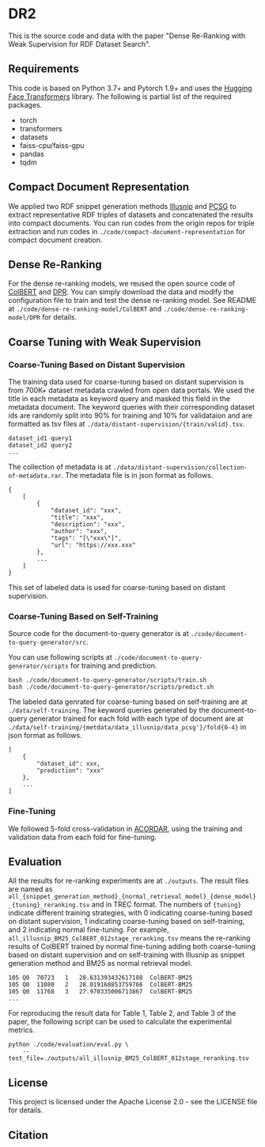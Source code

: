 # DR2
This is the source code and data with the paper "Dense Re-Ranking with Weak Supervision for RDF Dataset Search".

## Requirements

This code is based on Python 3.7+ and Pytorch 1.9+ and uses the [Hugging Face Transformers](https://github.com/huggingface/transformers) library. The following is partial list of the required packages.

- torch
- transformers
- datasets
- faiss-cpu/faiss-gpu
- pandas
- tqdm

## Compact Document Representation

We applied two RDF snippet generation methods [Illusnip](https://github.com/nju-websoft/BANDAR/blob/master/code/src/snippetAlgorithm/IlluSnip.java) and [PCSG](https://github.com/nju-websoft/PCSG) to extract representative RDF triples of datasets and concatenated the results into compact documents. You can run codes from the origin repos for triple extraction and run codes in `./code/compact-document-representation` for compact document creation.

## Dense Re-Ranking

For the dense re-ranking models, we reused the open source code of [ColBERT](https://github.com/stanford-futuredata/ColBERT) and [DPR](https://github.com/facebookresearch/DPR). You can simply download the data and modify the configuration file to train and test the dense re-ranking model. See README at `./code/dense-re-ranking-model/ColBERT` and `./code/dense-re-ranking-model/DPR` for details.

## Coarse Tuning with Weak Supervision

### Coarse-Tuning Based on Distant Supervision
The training data used for coarse-tuning based on distant supervision is from 700K+ dataset metadata crawled from open data portals. We used the title in each metadata as keyword query and masked this field in the metadata document. The keyword queries with their corresponding dataset ids are randomly split into 90% for training and 10% for validataion and are formatted as tsv files at `./data/distant-supervision/{train/valid}.tsv`.
```
dataset_id1 query1
dataset_id2 query2
...
```
The collection of metadata is at `./data/distant-supervision/collection-of-metadata.rar`. The metadata file is in json format as follows.

```
{
    [
        {
            "dataset_id": "xxx",
            "title": "xxx",
            "description": "xxx",
            "author": "xxx",
            "tags": "[\"xxx\"]",
            "url": "https://xxx.xxx"
        },
        ...
    ]
}
```

This set of labeled data is used for coarse-tuning based on distant supervision.

### Coarse-Tuning Based on Self-Training

Source code for the document-to-query generator is at `./code/document-to-query-generator/src`.

You can use following scripts at `./code/document-to-query-generator/scripts` for training and prediction. 
```
bash ./code/document-to-query-generator/scripts/train.sh
bash ./code/document-to-query-generator/scripts/predict.sh
```

The labeled data genrated for coarse-tuning based on self-training are at `./data/self-training`. The keyword queries generated by the document-to-query generator trained for each fold with each type of document are at `./data/self-training/{metdata/data_illusnip/data_pcsg'}/fold{0-4}` in json format as follows.

```
[
    {
        "dataset_id": xxx, 
        "prediction": "xxx"
    },
    ...
]
```

### Fine-Tuning

We followed 5-fold cross-validation in [ACORDAR](https://github.com/nju-websoft/ACORDAR/tree/main/Data/Splits%20for%20Cross%20Validation), using the training and validation data from each fold for fine-tuning.


## Evaluation
All the results for re-ranking experiments are at `./outputs`. The result files are named as `all_{snippet_generation_method}_{normal_retrieval_model}_{dense_model}_{tuning}_reranking.tsv` and in TREC format. The numbers of `{tuning}` indicate different training strategies, with 0 indicating coarse-tuning based on distant supervision, 1 indicating coarse-tuning based on self-training, and 2 indicating normal fine-tuning. For example, `all_illusnip_BM25_ColBERT_012stage_reranking.tsv` means the re-ranking results of ColBERT trained by normal fine-tuning adding both coarse-tuning based on distant supervision and on self-training with Illusnip as snippet generation method and BM25 as normal retrieval model.
```
105	Q0	70723	1	28.631393432617188	ColBERT-BM25
105	Q0	11080	2	28.019168853759766	ColBERT-BM25
105	Q0	11768	3	27.970335006713867	ColBERT-BM25
...
```

For reproducing the result data for Table 1, Table 2, and Table 3 of the paper, the following script can be used to calculate the experimental metrics.

```
python ./code/evaluation/eval.py \
    --test_file=./outputs/all_illusnip_BM25_ColBERT_012stage_reranking.tsv
```
## License
This project is licensed under the Apache License 2.0 - see the LICENSE file for details.

## Citation